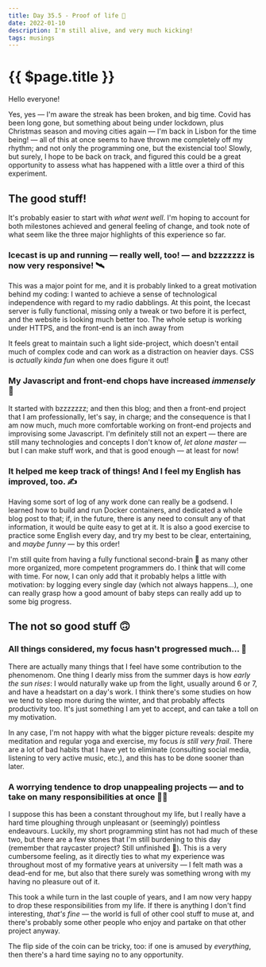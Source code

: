 ```yaml
---
title: Day 35.5 - Proof of life 🌷
date: 2022-01-10
description: I'm still alive, and very much kicking!
tags: musings
---
```


# {{ $page.title }}

Hello everyone! 

Yes, yes — I'm aware the streak has been broken, and big time. Covid has been long gone, but something about being under lockdown, plus Christmas season and moving cities again — I'm back in Lisbon for the time being! — all of this at once seems to have thrown me completely off my rhythm; and not only the programming one, but the existencial too! Slowly, but surely, I hope to be back on track, and figured this could be a great opportunity to assess what has happened with a little over a third of this experiment.

## The good stuff!

It's probably easier to start with *what went well*. I'm hoping to account for both milestones achieved and general feeling of change, and took note of what seem like the three major highlights of this experience so far.

### Icecast is up and running — really well, too! — and bzzzzzzz is now very responsive! 🛰

This was a major point for me, and it is probably linked to a great motivation behind my coding: I wanted to achieve a sense of technological independence with regard to my radio dabblings. At this point, the Icecast server is fully functional, missing only a tweak or two before it is perfect, and the website is looking much better too. The whole setup is working under HTTPS, and the front-end is an inch away from 

It feels great to maintain such a light side-project, which doesn't entail much of complex code and can work as a distraction on heavier days. CSS is *actually kinda fun* when one does figure it out! 

### My Javascript and front-end chops have increased *immensely* 🎨

It started with bzzzzzzz; and then this blog; and then a front-end project that I am professionally, let's say, in charge; and the consequence is that I am now much, much more comfortable working on front-end projects and improvising some Javascript. I'm definitely still not an expert — there are still many technologies and concepts I don't know of, *let alone master* — but I can make stuff work, and that is good enough — at least for now!

### It helped me keep track of things! And I feel my English has improved, too. ✍️

Having some sort of log of any work done can really be a godsend. I learned how to build and run Docker containers, and dedicated a whole blog post to that; if, in the future, there is any need to consult any of that information, it would be quite easy to get at it. It is also a good exercise to practice some English every day, and try my best to be clear, entertaining, and *maybe funny* — by this order!

I'm still quite from having a fully functional second-brain 🧠 as many other more organized, more competent programmers do. I think that will come with time. For now, I can only add that it probably helps a little with motivation: by logging every single day (which not always happens...), one can really grasp how a good amount of baby steps can really add up to some big progress.

## The not so good stuff 🙃

### All things considered, my focus hasn't progressed much... 🐣

There are actually many things that I feel have some contribution to the phenomenom. One thing I dearly miss from the summer days is how *early the sun rises*: I would naturally wake up from the light, usually around 6 or 7, and have a headstart on a day's work. I think there's some studies on how we tend to sleep more during the winter, and that probably affects productivity too. It's just something I am yet to accept, and can take a toll on my motivation.

In any case, I'm not happy with what the bigger picture reveals: despite my meditation and regular yoga and exercise, my focus *is still very frail*. There are a lot of bad habits that I have yet to eliminate (consulting social media, listening to very active music, etc.), and this has to be done sooner than later.

### A worrying tendence to drop unappealing projects — and to take on many responsibilities at once 😵‍💫

I suppose this has been a constant throughout my life, but I really have a hard time ploughing through unpleasant or (seemingly) pointless endeavours. Luckily, my short programming stint has not had much of these two, but there are a few stones that I'm still burdening to this day (remember that raycaster project? Still unfinished 🤕). This is a very cumbersome feeling, as it directly ties to what my experience was throughout most of my formative years at university — I felt math was a dead-end for me, but also that there surely was something wrong with my having no pleasure out of it. 

This took a while turn in the last couple of years, and I am now very happy to drop these responsibilities from my life. If there is anything I don't find interesting, *that's fine* — the world is full of other cool stuff to muse at, and there's probably some other people who enjoy and partake on that other project anyway.

The flip side of the coin can be tricky, too: if one is amused by *everything*, then there's a hard time saying no to any opportunity. 
